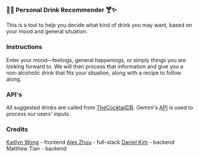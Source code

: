 ### 🌴🍹 Personal Drink Recommender 🍸✨

This is a tool to help you decide what kind of drink you may want, based on your mood and general situation. 

### Instructions

Enter your mood—feelings, general happenings, or simply things you are looking forward to. We will then process that information
and give you a non-alcoholic drink that fits your situation, along with a recipe to follow along.

### API's

All suggested drinks are called from [TheCocktailDB](https://www.thecocktaildb.com/).
Gemini's [API]([url](https://ai.google.dev/gemini-api/docs)) is used to process our users' inputs.

### Credits

[Kaitlyn Wong]([url](https://github.com/keiqxji)) - frontend
[Alex Zhou]([url](https://github.com/programmedmeme)) - full-stack
[Daniel Kim]([url](https://github.com/dkim3110)) - backend
Matthew Tian - backend 
